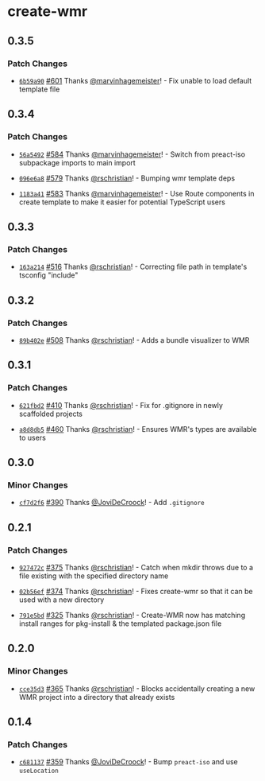 # create-wmr

## 0.3.5

### Patch Changes

- [`6b59a90`](https://github.com/preactjs/wmr/commit/6b59a903f898c86fb1395aec2e2617aa134542f8) [#601](https://github.com/preactjs/wmr/pull/601) Thanks [@marvinhagemeister](https://github.com/marvinhagemeister)! - Fix unable to load default template file

## 0.3.4

### Patch Changes

- [`56a5492`](https://github.com/preactjs/wmr/commit/56a5492056bb7ba1dab64d358c56d2726011f707) [#584](https://github.com/preactjs/wmr/pull/584) Thanks [@marvinhagemeister](https://github.com/marvinhagemeister)! - Switch from preact-iso subpackage imports to main import

* [`096e6a8`](https://github.com/preactjs/wmr/commit/096e6a82709418f492d5dedf8c4cae2284b652fa) [#579](https://github.com/preactjs/wmr/pull/579) Thanks [@rschristian](https://github.com/rschristian)! - Bumping wmr template deps

- [`1183a41`](https://github.com/preactjs/wmr/commit/1183a41f5937baf5d4362c98c234a199d3b57486) [#583](https://github.com/preactjs/wmr/pull/583) Thanks [@marvinhagemeister](https://github.com/marvinhagemeister)! - Use Route components in create template to make it easier for potential TypeScript users

## 0.3.3

### Patch Changes

- [`163a214`](https://github.com/preactjs/wmr/commit/163a2148fde5960490e6369c48288df8b331e173) [#516](https://github.com/preactjs/wmr/pull/516) Thanks [@rschristian](https://github.com/rschristian)! - Correcting file path in template's tsconfig "include"

## 0.3.2

### Patch Changes

- [`89b402e`](https://github.com/preactjs/wmr/commit/89b402e64d03850998899a74ecc62ba55eef030b) [#508](https://github.com/preactjs/wmr/pull/508) Thanks [@rschristian](https://github.com/rschristian)! - Adds a bundle visualizer to WMR

## 0.3.1

### Patch Changes

- [`621fbd2`](https://github.com/preactjs/wmr/commit/621fbd207e27f0ca52846483c387c86330a96ab5) [#410](https://github.com/preactjs/wmr/pull/410) Thanks [@rschristian](https://github.com/rschristian)! - Fix for .gitignore in newly scaffolded projects

* [`a8d8db5`](https://github.com/preactjs/wmr/commit/a8d8db5d021bf0ac77321352576633c72300f37d) [#460](https://github.com/preactjs/wmr/pull/460) Thanks [@rschristian](https://github.com/rschristian)! - Ensures WMR's types are available to users

## 0.3.0

### Minor Changes

- [`cf7d2f6`](https://github.com/preactjs/wmr/commit/cf7d2f666c8262ae98f50f0f5b1cfbd7118f52a5) [#390](https://github.com/preactjs/wmr/pull/390) Thanks [@JoviDeCroock](https://github.com/JoviDeCroock)! - Add `.gitignore`

## 0.2.1

### Patch Changes

- [`927472c`](https://github.com/preactjs/wmr/commit/927472c3b094dde04904d759a86f7e039edd12de) [#375](https://github.com/preactjs/wmr/pull/375) Thanks [@rschristian](https://github.com/rschristian)! - Catch when mkdir throws due to a file existing with the specified directory name

* [`02b56ef`](https://github.com/preactjs/wmr/commit/02b56ef62a9a467b92cf6069275a27c40f32c64d) [#374](https://github.com/preactjs/wmr/pull/374) Thanks [@rschristian](https://github.com/rschristian)! - Fixes create-wmr so that it can be used with a new directory

- [`791e5bd`](https://github.com/preactjs/wmr/commit/791e5bdf40aaacbd83f9ff82246024e6ec1ab24e) [#325](https://github.com/preactjs/wmr/pull/325) Thanks [@rschristian](https://github.com/rschristian)! - Create-WMR now has matching install ranges for pkg-install & the templated package.json file

## 0.2.0

### Minor Changes

- [`cce35d3`](https://github.com/preactjs/wmr/commit/cce35d37d63cd8483a4de236d6e489be03505176) [#365](https://github.com/preactjs/wmr/pull/365) Thanks [@rschristian](https://github.com/rschristian)! - Blocks accidentally creating a new WMR project into a directory that already exists

## 0.1.4

### Patch Changes

- [`c681137`](https://github.com/preactjs/wmr/commit/c681137b29ec521dcec050cba58ed24089629f1b) [#359](https://github.com/preactjs/wmr/pull/359) Thanks [@JoviDeCroock](https://github.com/JoviDeCroock)! - Bump `preact-iso` and use `useLocation`
